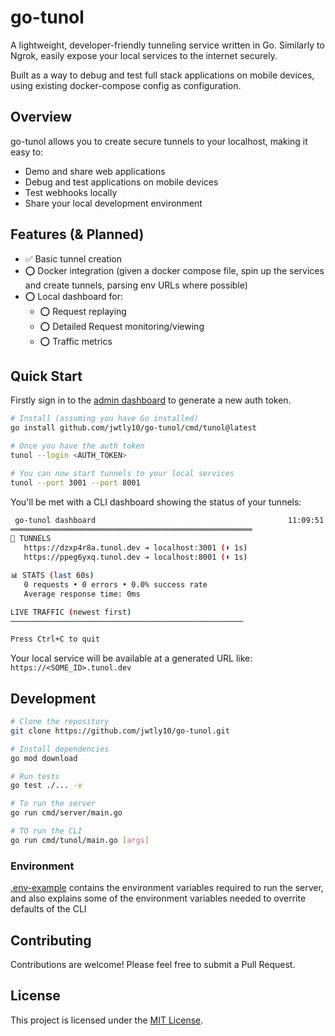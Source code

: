 # go-tunol

A lightweight, developer-friendly tunneling service written in Go. Similarly to Ngrok, easily expose your local services to the internet securely.

Built as a way to debug and test full stack applications on mobile devices, using existing docker-compose config as configuration. 

## Overview

go-tunol allows you to create secure tunnels to your localhost, making it easy to:
- Demo and share web applications
- Debug and test applications on mobile devices
- Test webhooks locally
- Share your local development environment

## Features (& Planned)
- ✅ Basic tunnel creation
- ⭕ Docker integration (given a docker compose file, spin up the services and create tunnels, parsing env URLs where possible)
- ⭕ Local dashboard for:
    - ⭕ Request replaying
    - ⭕ Detailed Request monitoring/viewing
    - ⭕ Traffic metrics

## Quick Start

Firstly sign in to the [admin dashboard](https://tunol.dev) to generate a new auth token.

```bash
# Install (assuming you have Go installed)
go install github.com/jwtly10/go-tunol/cmd/tunol@latest

# Once you have the auth token
tunol --login <AUTH_TOKEN>

# You can now start tunnels to your local services
tunol --port 3001 --port 8001
```

You'll be met with a CLI dashboard showing the status of your tunnels:

```bash
 go-tunol dashboard                                           11:09:51
══════════════════════════════════════════════════════
📡 TUNNELS
   https://dzxp4r8a.tunol.dev ➔ localhost:3001 (⬆️ 1s)
   https://ppeg6yxq.tunol.dev ➔ localhost:8001 (⬆️ 1s)

📊 STATS (last 60s)
   0 requests • 0 errors • 0.0% success rate
   Average response time: 0ms

LIVE TRAFFIC (newest first)
────────────────────────────────────────────────────

Press Ctrl+C to quit
```

Your local service will be available at a generated URL like: `https://<SOME_ID>.tunol.dev`

## Development

```bash
# Clone the repository
git clone https://github.com/jwtly10/go-tunol.git

# Install dependencies
go mod download

# Run tests
go test ./... -v

# To run the server
go run cmd/server/main.go

# TO run the CLI
go run cmd/tunol/main.go [args]
```

### Environment
[.env-example](.env-example) contains the environment variables required to run the server,
and also explains some of the environment variables needed to overrite defaults of the CLI

## Contributing

Contributions are welcome! Please feel free to submit a Pull Request.

## License

This project is licensed under the [MIT License](LICENSE).